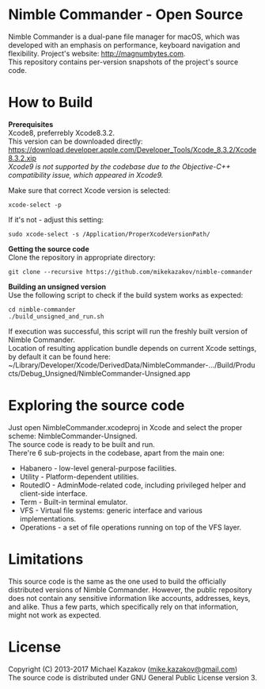 # Nimble Commander - Open Source
Nimble Commander is a dual-pane file manager for macOS, which was developed with an emphasis on performance, keyboard navigation and flexibility. Project's website: http://magnumbytes.com.  
This repository contains per-version snapshots of the project's source code.

# How to Build
**Prerequisites**  
Xcode8, preferrebly Xcode8.3.2.  
This version can be downloaded directly: https://download.developer.apple.com/Developer_Tools/Xcode_8.3.2/Xcode8.3.2.xip  
_Xcode9 is not supported by the codebase due to the Objective-C++ compatibility issue, which appeared in Xcode9._

Make sure that correct Xcode version is selected:
```
xcode-select -p
```
If it's not - adjust this setting:
```
sudo xcode-select -s /Application/ProperXcodeVersionPath/
```

**Getting the source code**  
Clone the repository in appropriate directory:
```
git clone --recursive https://github.com/mikekazakov/nimble-commander
```

**Building an unsigned version**  
Use the following script to check if the build system works as expected:
```
cd nimble-commander
./build_unsigned_and_run.sh
```
If execution was successful, this script will run the freshly built version of Nimble Commander.  
Location of resulting application bundle depends on current Xcode settings, by default it can be found here:  
~/Library/Developer/Xcode/DerivedData/NimbleCommander-.../Build/Products/Debug_Unsigned/NimbleCommander-Unsigned.app

# Exploring the source code
Just open NimbleCommander.xcodeproj in Xcode and select the proper scheme: NimbleCommander-Unsigned.  
The source code is ready to be built and run.  
There're 6 sub-projects in the codebase, apart from the main one:
  * Habanero - low-level general-purpose facilities.
  * Utility - Platform-dependent utilities.
  * RoutedIO - AdminMode-related code, including privileged helper and client-side interface.
  * Term - Built-in terminal emulator.
  * VFS - Virtual file systems: generic interface and various implementations.
  * Operations - a set of file operations running on top of the VFS layer.

# Limitations
This source code is the same as the one used to build the officially distributed versions of Nimble Commander.
However, the public repository does not contain any sensitive information like accounts, addresses, keys, and alike.
Thus a few parts, which specifically rely on that information, might not work as expected.

# License
Copyright (C) 2013-2017 Michael Kazakov (mike.kazakov@gmail.com)  
The source code is distributed under GNU General Public License version 3.
